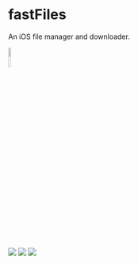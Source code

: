 # fastFiles
An iOS file manager and downloader.

<img width="10%" src="http://coldg.ddns.net/fastFiles/fastFiles.png"><br/>

![](https://img.shields.io/badge/State-stable-green.svg)
![](https://img.shields.io/badge/Language-Swift%203-orange.svg)
![](https://img.shields.io/badge/Platform-iOS%2010.2+-blue.svg)
